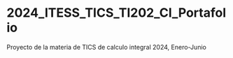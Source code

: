 # 2024_ITESS_TICS_TI202_CI_Portafolio
Proyecto de la materia de TICS de calculo integral 2024, Enero-Junio 
